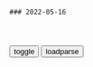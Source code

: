 ```tip
### 2022-05-16
```

<table id="tbc" style="white-space:pre-wrap">
</table>
<button onclick="toggleb()">toggle</button>
<button onclick="loadparse()">loadparse</button>
<br>
<!-- 🌸<br>🍅-　-🍑<hr>🍀 -->
<pre>
<textarea rows="30" cols="100" style="display: none" id="tar">

Obsidian是什么以及它能用来做什么 - 少数派
https://sspai.com/post/67399

<font size="1" style="color:#DCDCDC">2022-05-16</font>

1979年，韩国釜山爆发工人y行，朴正熙派人进行z压！
https://mbd.baidu.com/newspage/data/videolanding?nid=sv_6379739092925231170&sourceFrom=pc_feedlist

<font size="1" style="color:#DCDCDC">2022-05-26</font>

1961年，朴正熙发动z变带兵进军首尔，声势惊人！
https://mbd.baidu.com/newspage/data/videolanding?nid=sv_15595502466740745176&sourceFrom=pc_feedlist

<font size="1" style="color:#DCDCDC">2022-05-16</font>

e军在乌克兰每天消耗61亿元rm币，一年军费两个半月刚好打完
https://xw.qq.com/amphtml/20220515A064T800

<font size="1" style="color:#DCDCDC">2022-05-16</font>

你做核酸检测的钱，都被谁赚走了？
https://view.inews.qq.com/a/20220418A0803T00?refer=wx_hot

<font size="1" style="color:#DCDCDC">2022-05-16</font>

大规模核酸不能动医保，百亿人次的检测谁买单？
https://mbd.baidu.com/newspage/data/landingsuper?context=%7B%22nid%22%3A%22news_9718856394865561613%22%7D&n_type=-1&p_from=-1

所有一、二线城市常态化全员核酸的年成本约为 6700 亿。

常态化核酸费用约80%由医保负担，各级财z仅需支付约20%……以巨额医保’余粮’为缓冲，相当于把80%的财z负担由年内转嫁到未来。”

“池子被核酸检测抽干了”，

医保统筹金90%，财政10%。

<font size="1" style="color:#DCDCDC">2022-05-26</font>

百亿核酸产业大跃j：暴富之后，没有未来
https://mbd.baidu.com/newspage/data/landingsuper?context=%7B%22nid%22%3A%22news_9201477942672577806%22%7D&n_type=-1&p_from=-1

<font size="1" style="color:#DCDCDC">2022-05-19</font>

一天净赚3个亿，新冠y苗商机大爆发_zg生物制药
https://www.sohu.com/a/468994160_121123783

<font size="1" style="color:#DCDCDC">2022-05-16</font>

科x900亿净利润的背后：为何卷入裁员、扣押年终奖争议？|辉瑞_网易订阅
https://www.163.com/dy/article/H71UBHCH0519MPBR.html

<font size="1" style="color:#DCDCDC">2022-05-16</font>

北j科x2021年营收1280亿，净利润956亿，增长3691.6％！
https://view.inews.qq.com/a/20220504A0BBQ800?startextras=0_72330b1b0fe9a&from=ampzkqw

<font size="1" style="color:#DCDCDC">2022-05-16</font>

互联网巨头市值大缩水，科x生物利润暴增80倍，意味着什么？
http://app.myzaker.com/news/article.php?pk=6274976d8e9f094ec431a9d1

<font size="1" style="color:#DCDCDC">2022-05-16</font>

比黑帮还心狠手辣没底线！揭秘mg时期军统活埋中统的韦孝儒案
https://www.sohu.com/a/238443262_793726

还记得《潜伏》里有句台词，“励进社惨杀复兴社的变种”，

gmd从党组织到军统业务组织，给人的感觉都是未脱黑sh风格，一个特点就是特别喜欢暗杀，对敌人如此，对同一阵营内部的也这么搞，甚至军统杀中统，也杀得酣畅淋漓。

吴敬中要杀四个特务：不杀余则成能理解，李涯咋不在必杀名单上？
https://mbd.baidu.com/newspage/data/videolanding?nid=sv_8958633702282041824&sourceFrom=rec

当年的z统变成了d通局，军统变成了保密局，他们之间的斗法停止过吗，
d通局恨我们胜过恨延安。

<font size="1" style="color:#DCDCDC">2022-06-13</font>

不可破坏的涂层，喷在西瓜表面后，从148英尺的高处摔都不会烂
https://mbd.baidu.com/newspage/data/videolanding?nid=sv_12041008353241177621&sourceFrom=rec

<font size="1" style="color:#DCDCDC">2022-05-16</font>

不可思议的涂料“聚脲”，喷上它后“刀枪不入”，你知道原理吗？
https://mbd.baidu.com/newspage/data/videolanding?nid=sv_16331950232203706034&sourceFrom=rec

<font size="1" style="color:#DCDCDC">2022-05-16</font>

鸡鸭吃泡酒桑葚醉死，主人：含泪干3碗，虽然愧疚但确实很美味_网易订阅
https://www.163.com/dy/article/H7GD21R50552DNJF.html

<font size="1" style="color:#DCDCDC">2022-05-16</font>

正德演义：皇上假扮盗匪，改换口音，谁知还被邀请入伙
https://mbd.baidu.com/newspage/data/videolanding?nid=sv_13193086039299270379&sourceFrom=rec

咱们也得打家劫舍，攻城略地。
　这城池是自己的。
走个过场演点戏给刘五看。

<font size="1" style="color:#DCDCDC">2022-05-16</font>

光真的有“重量”吗？用手电筒照向电子称后，神奇的现象出现了！
https://mbd.baidu.com/newspage/data/videolanding?nid=sv_14015159847580644252&sourceFrom=rec

光压

<font size="1" style="color:#DCDCDC">2022-05-16</font>

西班牙为什么要在地上插满棍子？没叶片还能发电，什么原理？
https://mbd.baidu.com/newspage/data/videolanding?nid=sv_16838285549501599119&sourceFrom=rec

<font size="1" style="color:#DCDCDC">2022-05-16</font>

为什么这个物体自动向上爬升，而不是向下滚动，什么原理？
https://mbd.baidu.com/newspage/data/videolanding?nid=sv_16581992348071646120&sourceFrom=rec

<font size="1" style="color:#DCDCDC">2022-05-16</font>

经济机器是怎样运行的 (时长30分钟) Ray Dalio
https://www.youtube.com/watch?v=rFV7wdEX-Mo

【投资知识】经济机器... - @趋势-投资日志的微博 - 微博
https://weibo.com/3767439262/LtdIBj7Sa

经济机器是怎样运行的？

<font size="1" style="color:#DCDCDC">2022-05-16</font>

"普j，炸这里，我给坐标！"
https://m.thepaper.cn/baijiahao_18110221

乌克兰利沃夫一名男子在社交媒体发布视频，晒出了停留在利沃夫海关的西方国家给乌克兰军队的“军事援助”——数十辆豪华汽车。他愤怒讽刺道，这就是乌克兰军队最需要的东西。

<font size="1" style="color:#DCDCDC">2022-05-16</font>

郝贵生：马克思恩格斯是怎样论述“共同体”思想的？
https://mbd.baidu.com/newspage/data/landingsuper?context=%7B%22nid%22%3A%22news_10428090190081846587%22%7D&n_type=-1&p_from=-1

费尔巴哈的观点。他也正视和承认人生活在各种团体中，但连接人与人之间的纽带主要是男女之间的“性爱”关系，他甚至把“性爱”关系抬高到宗教的地步加以崇拜。他又由此推导出伦理道德的基本准则即：对己以合理的自我节制，对人以爱。“爱吧！爱吧！爱是什么奇迹都可以创造出来的！

第四，g家的本质是“虚幻的共同体”、“冒充的共同体”。

马克思恩格斯认为，g家是阶级利益、阶级矛盾不可调和的产物。所有社会成员不可能有共同的一致的利益，但出现了经济关系上占统治地位的统治阶级的共同利益，但他们却自称是代表整个社会的“共同利益”、“普遍利益”。

马克思恩格斯还认为，在g家这种“虚假的共同体”、“冒充的共同体”中，只有占统治地位的统治阶级的自由，绝对没有大多数人民的自由。

第五，“个人隶属于阶级”的“共同体”和“虚假的共同体”必然为“真正的共同体”所代替。

<font size="1" style="color:#DCDCDC">2022-05-16</font>

1956年波匈事件，赫鲁晓夫拳头一挥，派出苏联红军装甲师镇压！
https://mbd.baidu.com/newspage/data/videolanding?nid=sv_7834718448782937875&sourceFrom=pc_feedlist

<font size="1" style="color:#DCDCDC">2022-05-16</font>

有些人头顶日渐稀疏，胸口却长出了森林
https://m.thepaper.cn/baijiahao_18073556

https://imagepphcloud.thepaper.cn/pph/image/194/790/183.jpg
https://imagepphcloud.thepaper.cn/pph/image/194/790/188.jpg
https://imagepphcloud.thepaper.cn/pph/image/194/790/198.jpg

<font size="1" style="color:#DCDCDC">2022-05-16</font>

戈培尔在柏林体育馆煽动mz，发起全面战争，现场气氛极度狂热
https://mbd.baidu.com/newspage/data/videolanding?nid=sv_6345828361404756048&sourceFrom=pc_feedlist

同胞们，起来吧，让风暴就此展开。

<font size="1" style="color:#DCDCDC">2022-05-16</font>

走向g和：李鸿章试探接班人，看荣禄是怎么回答的，这下可以稳了
https://mbd.baidu.com/newspage/data/videolanding?nid=sv_13130969735406443665&sourceFrom=pc_feedlist

就好比一间破屋子，靠一个裱糊匠，东贴西补。表面上光鲜了，小风小雨，打几个窟窿，随时修补，还可以支撑一阵子。若是遇到狂风暴雨，那纸糊的屋子就彻底的被戳穿了，不可收拾啊。

<font size="1" style="color:#DCDCDC">2022-05-15</font>

浙江一猴子长了“国字脸”走红，目击者：是真猴子，没戴人皮面具
https://baijiahao.baidu.com/s?id=1732934562222785998

<font size="1" style="color:#DCDCDC">2022-05-16</font>

</textarea>
</pre>
<!-- 🍀<br>🍑-　-🍅<hr>🌸 -->

```note
```

<link
  rel="stylesheet"
  href="https://cdn.jsdelivr.net/npm/@fancyapps/ui/dist/fancybox.css"
/>
<script src="https://cdn.jsdelivr.net/npm/@fancyapps/ui@4.0/dist/fancybox.umd.js"></script>

<script type="text/javascript">

var __urlRegex = /(\b(https?|ftp|file):\/\/[-A-Z0-9+&@#\/%?=~_|!:,.;]*[-A-Z0-9+&@#\/%=~_|])/ig;
var __imgRegex = /\.(?:jpe?g|gif|png|webp)$/i;

loadparse();

function parseURL($string){

    var exp = __urlRegex;
    return $string.replace(exp,function(match){
            __imgRegex.lastIndex=0;
            if(__imgRegex.test(match)){
                return '<a data-fancybox="gallery" href="' + match.replace("/p=700", "")
                 + '"><img src="' + match.replace("/p=700", "/p=160x200")+'" width="64"></a>';
            }
            else{
                return '<a href="' + match + '" target="_blank">' + match + '</a>';
            }
        }
    );
}

function loadparse() {
  tbc.innerHTML = parseURL(tar.value);
}

function toggleb() {
  var x = document.getElementById("tar");
  if (x.style.display === "none") {
    x.style.display = "";
  } else {
    x.style.display = "none";
  }
}

</script>

